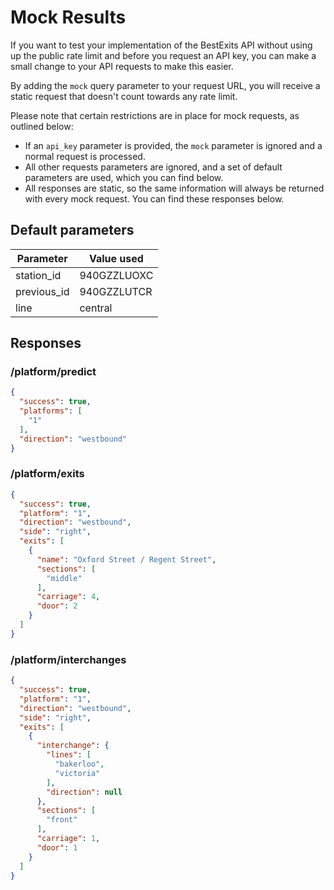# Mock Results

If you want to test your implementation of the BestExits API without using up the public rate limit and before you request an API key, you can make a small change to your API requests to make this easier.

By adding the `mock` query parameter to your request URL, you will receive a static request that doesn't count towards any rate limit.

Please note that certain restrictions are in place for mock requests, as outlined below:
- If an `api_key` parameter is provided, the `mock` parameter is ignored and a normal request is processed.
- All other requests parameters are ignored, and a set of default parameters are used, which you can find below.
- All responses are static, so the same information will always be returned with every mock request. You can find these responses below.

## Default parameters
| Parameter    | Value used    |
| ------------ | ------------- |
| station_id   | 940GZZLUOXC   |
| previous_id  | 940GZZLUTCR   |
| line         | central       |

## Responses
### /platform/predict
<!--
title: "Response returned"
lineNumbers: true
-->
```json
{
  "success": true,
  "platforms": [
    "1"
  ],
  "direction": "westbound"
}
```


### /platform/exits
<!--
title: "Response returned"
lineNumbers: true
-->
```json
{
  "success": true,
  "platform": "1",
  "direction": "westbound",
  "side": "right",
  "exits": [
    {
      "name": "Oxford Street / Regent Street",
      "sections": [
        "middle"
      ],
      "carriage": 4,
      "door": 2
    }
  ]
}
```


### /platform/interchanges
<!--
title: "Response returned"
lineNumbers: true
-->
```json
{
  "success": true,
  "platform": "1",
  "direction": "westbound",
  "side": "right",
  "exits": [
    {
      "interchange": {
        "lines": [
          "bakerloo",
          "victoria"
        ],
        "direction": null
      },
      "sections": [
        "front"
      ],
      "carriage": 1,
      "door": 1
    }
  ]
}
```